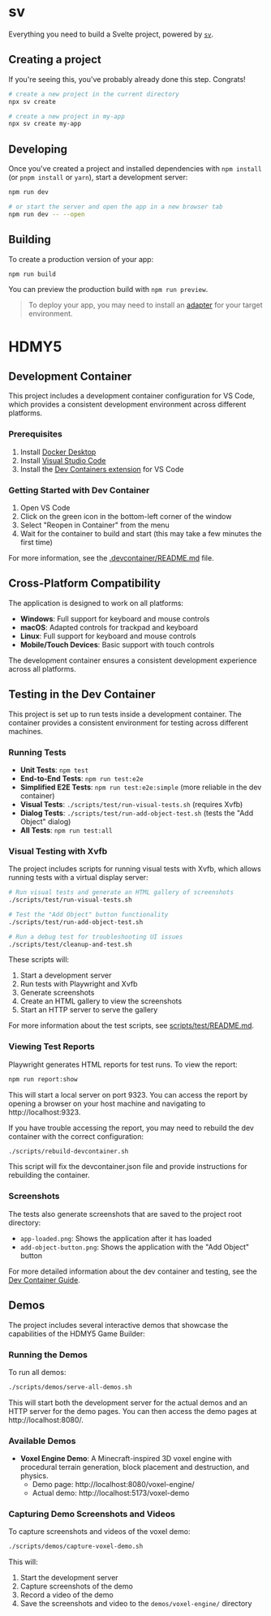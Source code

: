 # sv

Everything you need to build a Svelte project, powered by [`sv`](https://github.com/sveltejs/cli).

## Creating a project

If you're seeing this, you've probably already done this step. Congrats!

```bash
# create a new project in the current directory
npx sv create

# create a new project in my-app
npx sv create my-app
```

## Developing

Once you've created a project and installed dependencies with `npm install` (or `pnpm install` or `yarn`), start a development server:

```bash
npm run dev

# or start the server and open the app in a new browser tab
npm run dev -- --open
```

## Building

To create a production version of your app:

```bash
npm run build
```

You can preview the production build with `npm run preview`.

> To deploy your app, you may need to install an [adapter](https://svelte.dev/docs/kit/adapters) for your target environment.

# HDMY5

## Development Container

This project includes a development container configuration for VS Code, which provides a consistent development environment across different platforms.

### Prerequisites

1. Install [Docker Desktop](https://www.docker.com/products/docker-desktop)
2. Install [Visual Studio Code](https://code.visualstudio.com/)
3. Install the [Dev Containers extension](https://marketplace.visualstudio.com/items?itemName=ms-vscode-remote.remote-containers) for VS Code

### Getting Started with Dev Container

1. Open VS Code
2. Click on the green icon in the bottom-left corner of the window
3. Select "Reopen in Container" from the menu
4. Wait for the container to build and start (this may take a few minutes the first time)

For more information, see the [.devcontainer/README.md](.devcontainer/README.md) file.

## Cross-Platform Compatibility

The application is designed to work on all platforms:

- **Windows**: Full support for keyboard and mouse controls
- **macOS**: Adapted controls for trackpad and keyboard
- **Linux**: Full support for keyboard and mouse controls
- **Mobile/Touch Devices**: Basic support with touch controls

The development container ensures a consistent development experience across all platforms.

## Testing in the Dev Container

This project is set up to run tests inside a development container. The container provides a consistent environment for testing across different machines.

### Running Tests

- **Unit Tests**: `npm test`
- **End-to-End Tests**: `npm run test:e2e`
- **Simplified E2E Tests**: `npm run test:e2e:simple` (more reliable in the dev container)
- **Visual Tests**: `./scripts/test/run-visual-tests.sh` (requires Xvfb)
- **Dialog Tests**: `./scripts/test/run-add-object-test.sh` (tests the "Add Object" dialog)
- **All Tests**: `npm run test:all`

### Visual Testing with Xvfb

The project includes scripts for running visual tests with Xvfb, which allows running tests with a virtual display server:

```bash
# Run visual tests and generate an HTML gallery of screenshots
./scripts/test/run-visual-tests.sh

# Test the "Add Object" button functionality
./scripts/test/run-add-object-test.sh

# Run a debug test for troubleshooting UI issues
./scripts/test/cleanup-and-test.sh
```

These scripts will:

1. Start a development server
2. Run tests with Playwright and Xvfb
3. Generate screenshots
4. Create an HTML gallery to view the screenshots
5. Start an HTTP server to serve the gallery

For more information about the test scripts, see [scripts/test/README.md](scripts/test/README.md).

### Viewing Test Reports

Playwright generates HTML reports for test runs. To view the report:

```bash
npm run report:show
```

This will start a local server on port 9323. You can access the report by opening a browser on your host machine and navigating to http://localhost:9323.

If you have trouble accessing the report, you may need to rebuild the dev container with the correct configuration:

```bash
./scripts/rebuild-devcontainer.sh
```

This script will fix the devcontainer.json file and provide instructions for rebuilding the container.

### Screenshots

The tests also generate screenshots that are saved to the project root directory:

- `app-loaded.png`: Shows the application after it has loaded
- `add-object-button.png`: Shows the application with the "Add Object" button

For more detailed information about the dev container and testing, see the [Dev Container Guide](DEV_CONTAINER_GUIDE.md).

## Demos

The project includes several interactive demos that showcase the capabilities of the HDMY5 Game Builder:

### Running the Demos

To run all demos:

```bash
./scripts/demos/serve-all-demos.sh
```

This will start both the development server for the actual demos and an HTTP server for the demo pages. You can then access the demo pages at http://localhost:8080/.

### Available Demos

- **Voxel Engine Demo**: A Minecraft-inspired 3D voxel engine with procedural terrain generation, block placement and destruction, and physics.
  - Demo page: http://localhost:8080/voxel-engine/
  - Actual demo: http://localhost:5173/voxel-demo

### Capturing Demo Screenshots and Videos

To capture screenshots and videos of the voxel demo:

```bash
./scripts/demos/capture-voxel-demo.sh
```

This will:

1. Start the development server
2. Capture screenshots of the demo
3. Record a video of the demo
4. Save the screenshots and video to the `demos/voxel-engine/` directory
